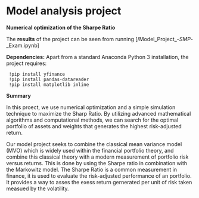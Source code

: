 # Model analysis project

**Numerical optimization of the Sharpe Ratio** 

The **results** of the project can be seen from running [/Model_Project_-_SMP_-_Exam.ipynb]

**Dependencies:** Apart from a standard Anaconda Python 3 installation, the project requires:

     !pip install yfinance
     !pip install pandas-datareader
     !pip install matplotlib inline

**Summary**

In this proect, we use numerical optimization and a simple simulation technique to maximize the Sharp Ratio. By utilizing advanced mathematical algorithms and computational methods, we can search for the optimal portfolio of assets and weights that generates the highest risk-adjusted return.  

Our model project seeks to combine the classical mean variance model (MVO) which is widely used within the financial portfolio theory, and combine this classical theory with a modern measurement of portfolio risk versus returns. This is done by using the Sharpe ratio in combination with the Markowitz model.
The Sharpe Ratio is a common measurement in finance, it is used to evaluate the risk-adjusted performance of an portfolio. It provides a way to asses the exess return gernerated per unit of risk taken measued by the volatility. 

